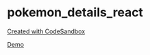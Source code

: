 # pokemon_details_react

<a href="https://codesandbox.io/s/github/agarwalmohit43/pokemon_details_react/tree/main/">Created with CodeSandbox</a>

<a href="https://dw78nd.csb.app/">Demo</a>
